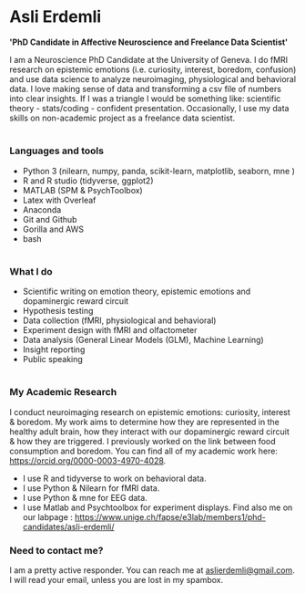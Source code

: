 # Asli Erdemli

**'PhD Candidate in Affective Neuroscience and Freelance Data Scientist'**

I am a Neuroscience PhD Candidate at the University of Geneva. I do fMRI research on epistemic emotions (i.e. curiosity, interest, boredom, confusion) and use data science to analyze neuroimaging, physiological and behavioral data. I love making sense of data and transforming a csv file of numbers into clear insights. If I was a triangle I would be something like: scientific theory  - stats/coding - confident presentation.
Occasionally, I use my data skills on non-academic project as a freelance data scientist. 
#
### Languages and tools
- Python 3 (nilearn, numpy, panda, scikit-learn, matplotlib, seaborn, mne  )
- R and R studio (tidyverse, ggplot2)
- MATLAB (SPM & PsychToolbox)
- Latex with Overleaf
- Anaconda 
- Git and Github 
- Gorilla and AWS
- bash 

#
### What I do
- Scientific writing on emotion theory, epistemic emotions and dopaminergic reward circuit
- Hypothesis testing
- Data collection (fMRI, physiological and behavioral)
- Experiment design with fMRI and olfactometer
- Data analysis (General Linear Models (GLM), Machine Learning)
- Insight reporting
- Public speaking
#
### My Academic Research
I conduct neuroimaging research on epistemic emotions: curiosity, interest & boredom. My work aims to determine how they are represented in the healthy adult brain, how they interact with our dopaminergic reward circuit & how they are triggered. I previously worked on the link between food consumption and boredom. You can find all of my academic work here: https://orcid.org/0000-0003-4970-4028. 
- I use R and tidyverse to work on behavioral data. 
- I use Python & Nilearn for fMRI data. 
- I use Python & mne for EEG data. 
- I use Matlab and Psychtoolbox for experiment displays. 
Find also me on our labpage : https://www.unige.ch/fapse/e3lab/members1/phd-candidates/asli-erdemli/

### Need to contact me? 
I am a pretty active responder. You can reach me at aslierdemli@gmail.com. I will read your email, unless you are lost in my spambox. 
<!---
AsliErdemli/AsliErdemli is a ✨ special ✨ repository because its `README.md` (this file) appears on your GitHub profile.
You can click the Preview link to take a look at your changes.
--->
